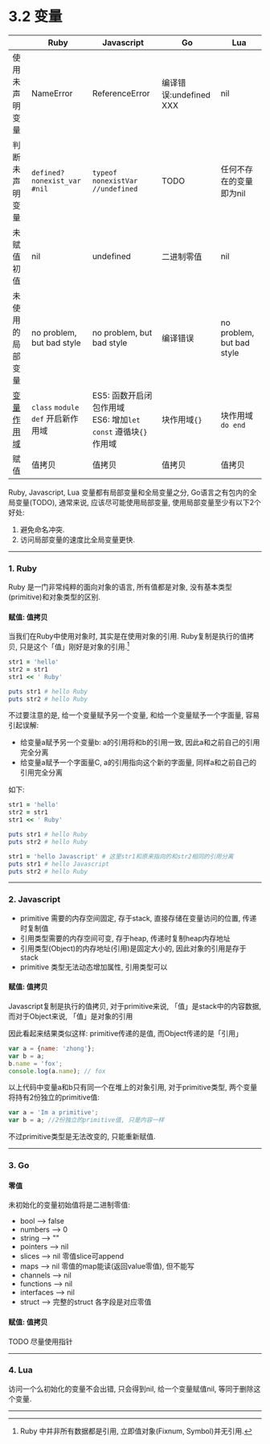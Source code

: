 # 3.2 变量

|                                    | Ruby                                | Javascript                                                         | Go                     | Lua                       |
|------------------------------------|-------------------------------------|--------------------------------------------------------------------|------------------------|---------------------------|
| 使用未声明变量                     | NameError                           | ReferenceError                                                     | 编译错误:undefined XXX | nil                       |
| 判断未声明变量                     | `defined? nonexist_var #nil`        | `typeof nonexistVar //undefined`                                   | TODO                   | 任何不存在的变量即为nil   |
| 未赋值初值                         | nil                                 | undefined                                                          | 二进制零值             | nil                       |
| 未使用的局部变量                   | no problem, but bad style           | no problem, but bad style                                          | 编译错误               | no problem, but bad style |
| [变量作用域](/chapter3/scope.html) | `class` `module` `def` 开启新作用域 | ES5: 函数开启闭包作用域<br>ES6: 增加`let` `const` 遵循块`{}`作用域 | 块作用域`{}`           | 块作用域`do end`          |
| 赋值                               | 值拷贝                              | 值拷贝                                                             | 值拷贝                 | 值拷贝                    |

Ruby, Javascript, Lua 变量都有局部变量和全局变量之分, Go语言之有包内的全局变量(TODO), 通常来说, 应该尽可能使用局部变量, 使用局部变量至少有以下2个好处:

1. 避免命名冲突.
2. 访问局部变量的速度比全局变量更快.

---

### 1. Ruby

Ruby 是一门非常纯粹的面向对象的语言, 所有值都是对象, 没有基本类型(primitive)和对象类型的区别.

#### 赋值: 值拷贝

当我们在Ruby中使用对象时, 其实是在使用对象的引用. Ruby复制是执行的值拷贝, 只是这个「值」刚好是对象的引用.[^注1]

```ruby
str1 = 'hello'
str2 = str1
str1 << ' Ruby'

puts str1 # hello Ruby
puts str2 # hello Ruby
```

不过要注意的是, 给一个变量赋予另一个变量, 和给一个变量赋予一个字面量, 容易引起误解:

* 给变量a赋予另一个变量b: a的引用将和b的引用一致, 因此a和之前自己的引用完全分离
* 给变量a赋予一个字面量C, a的引用指向这个新的字面量, 同样a和之前自己的引用完全分离

如下:

```ruby
str1 = 'hello'
str2 = str1
str1 << ' Ruby'

puts str1 # hello Ruby
puts str2 # hello Ruby

str1 = 'hello Javascript' # 这里str1和原来指向的和str2相同的引用分离
puts str1 # hello Javascript
puts str2 # hello Ruby
```

---

### 2. Javascript

* primitive 需要的内存空间固定, 存于stack, 直接存储在变量访问的位置, 传递时复制值
* 引用类型需要的内存空间可变, 存于heap, 传递时复制heap内存地址
* 引用类型(Object)的内存地址(引用)是固定大小的, 因此对象的引用是存于stack
* primitive 类型无法动态增加属性, 引用类型可以

#### 赋值: 值拷贝

Javascript复制是执行的值拷贝, 对于primitive来说, 「值」是stack中的内容数据, 而对于Object来说, 「值」是对象的引用

因此看起来结果类似这样: primitive传递的是值, 而Object传递的是「引用」

```javascript
var a = {name: 'zhong'};
var b = a;
b.name = 'fox';
console.log(a.name); // fox
```

以上代码中变量a和b只有同一个在堆上的对象引用, 对于primitive类型, 两个变量将持有2份独立的primitive值:

```javascript
var a = 'Im a primitive';
var b = a; //2份独立的primitive值, 只是内容一样
```

不过primitive类型是无法改变的, 只能重新赋值.

---

### 3. Go

#### 零值

未初始化的变量初始值将是二进制零值:

* bool       --> false
* numbers    --> 0
* string     --> ""
* pointers   --> nil
* slices     --> nil 零值slice可append
* maps       --> nil 零值的map能读(返回value零值), 但不能写
* channels   --> nil
* functions  --> nil
* interfaces --> nil
* struct     --> 完整的struct 各字段是对应零值

#### 赋值: 值拷贝

TODO 尽量使用指针

---

### 4. Lua

访问一个么初始化的变量不会出错, 只会得到nil, 给一个变量赋值nil, 等同于删除这个变量.

---

[^注1]: Ruby 中并非所有数据都是引用, 立即值对象(Fixnum, Symbol)并无引用.
